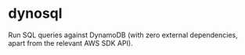 # dynosql

Run SQL queries against DynamoDB (with zero external dependencies, apart from the relevant AWS SDK API).  
